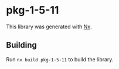 # pkg-1-5-11

This library was generated with [Nx](https://nx.dev).

## Building

Run `nx build pkg-1-5-11` to build the library.

